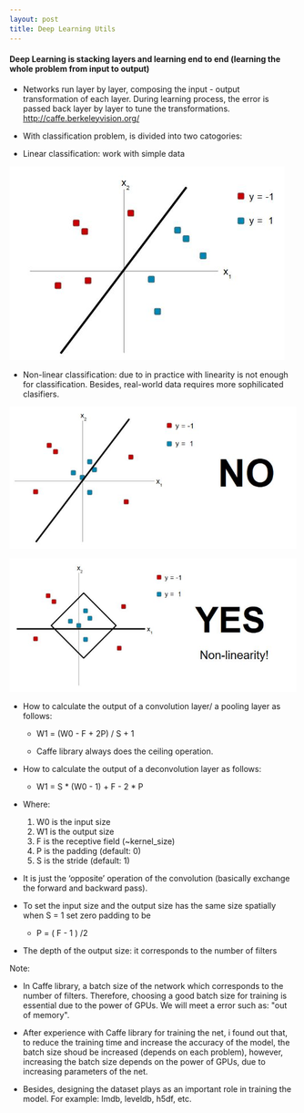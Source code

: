 ```yaml
---
layout: post
title: Deep Learning Utils
---
```


#### Deep Learning is stacking layers and learning end to end (learning the whole problem from input to output) 
- Networks run layer by layer, composing the input - output transformation of each layer. During learning process, the error is passed back layer by layer to tune the transformations. http://caffe.berkeleyvision.org/

- With classification problem, is divided into two catogories: 

 + Linear classification: work with simple data
 
 ![alt text](/images/linear_class_01.JPG "Linear classification")
 
 + Non-linear classification: due to in practice with linearity is not enough for classification. Besides, real-world data requires more sophilicated clasifiers.
 
 ![alt text](/images/linear_class_02.JPG "Linear classification")
 
 ![alt text](/images/non_linear_class.JPG "Non-linear classification")

- How to calculate the output of a convolution layer/ a pooling layer as follows:

    + W1 = (W0 - F + 2P) / S + 1
    
    + Caffe library always does the ceiling operation.
   
- How to calculate the output of a deconvolution layer as follows:

    + W1 = S * (W0 - 1) + F - 2 * P
    
- Where:

    1. W0 is the input size
    2. W1 is the output size
    3. F is the receptive field (~kernel_size)
    4. P is the padding (default: 0)
    5. S is the stride (default: 1)
    
- It is just the ‘opposite’ operation of the convolution (basically exchange the forward and backward pass).

- To set the input size and the output size has the same size spatially when S = 1 set zero padding to be 

    + P = ( F - 1 ) /2
    
- The depth of the output size: it corresponds to the number of filters   

Note: 

 + In Caffe library, a batch size of the network which corresponds to the number of filters. Therefore, choosing a good batch size for training is essential due to the power of GPUs. We will meet a error such as: "out of memory". 
 
 + After experience with Caffe library for training the net, i found out that, to reduce the training time and increase the accuracy of the model, the batch size shoud be increased (depends on each problem), however, increasing the batch size depends on the power of GPUs, due to increasing parameters of the net. 
 
 + Besides, designing the dataset plays as an important role in training the model. For example: lmdb, leveldb, h5df, etc.

